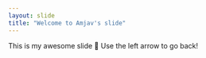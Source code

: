 ```yaml
---
layout: slide
title: "Welcome to Amjav's slide"
---
```

This is my awesome slide :tada:
Use the left arrow to go back!

